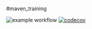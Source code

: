 #maven_training


![example workflow](https://github.com/Chems08/maven_training/actions/workflows/build.yml/badge.svg)
[![codecov](https://codecov.io/gh/Chems08/maven_training/branch/main/graph/badge.svg)](https://codecov.io/gh/Chems08/maven_training)


